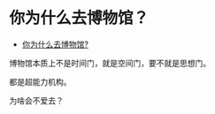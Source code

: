 # 你为什么去博物馆？

- [你为什么去博物馆?](https://www.zhihu.com/question/441825425/answer/1710272298)


博物馆本质上不是时间门，就是空间门，要不就是思想门。

都是超能力机构。

为啥会不爱去？